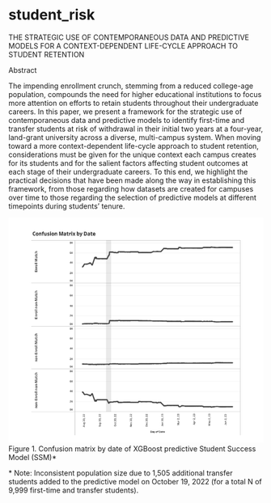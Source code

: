 # student_risk
THE STRATEGIC USE OF CONTEMPORANEOUS DATA AND PREDICTIVE MODELS FOR A CONTEXT-DEPENDENT LIFE-CYCLE APPROACH TO STUDENT RETENTION

Abstract

The impending enrollment crunch, stemming from a reduced college-age population, compounds the need for higher educational institutions to focus more attention on efforts to retain students throughout their undergraduate careers. In this paper, we present a framework for the strategic use of contemporaneous data and predictive models to identify first-time and transfer students at risk of withdrawal in their initial two years at a four-year, land-grant university across a diverse, multi-campus system. When moving toward a more context-dependent life-cycle approach to student retention, considerations must be given for the unique context each campus creates for its students and for the salient factors affecting student outcomes at each stage of their undergraduate careers. To this end, we highlight the practical decisions that have been made along the way in establishing this framework, from those regarding how datasets are created for campuses over time to those regarding the selection of predictive models at different timepoints during students’ tenure.

![confusion_matrix](images/confusion_matrix.png)
Figure 1. Confusion matrix by date of XGBoost predictive Student Success Model (SSM)\*

\* Note: Inconsistent population size due to 1,505 additional transfer students added to the predictive model on October 19, 2022 (for a total N of 9,999 first-time and transfer students).